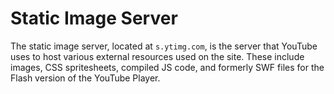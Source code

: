 # Static Image Server

The static image server, located at `s.ytimg.com`, is the server that YouTube uses to host various external resources used on the site. These include images, CSS spritesheets, compiled JS code, and formerly SWF files for the Flash version of the YouTube Player.

